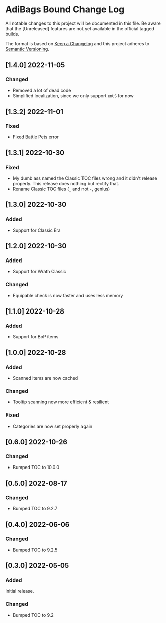 # AdiBags Bound Change Log
All notable changes to this project will be documented in this file. Be aware that the [Unreleased] features are not yet available in the official tagged builds.

The format is based on [Keep a Changelog](http://keepachangelog.com/) 
and this project adheres to [Semantic Versioning](http://semver.org/).

## [1.4.0] 2022-11-05
### Changed
- Removed a lot of dead code
- Simplified localization, since we only support `enUS` for now

## [1.3.2] 2022-11-01
### Fixed
- Fixed Battle Pets error

## [1.3.1] 2022-10-30
### Fixed
- My dumb ass named the Classic TOC files wrong and it didn't release properly. This release does nothing but rectify that.
- Rename Classic TOC files (`_` and not `-`, genius)

## [1.3.0] 2022-10-30
### Added
- Support for Classic Era

## [1.2.0] 2022-10-30
### Added
- Support for Wrath Classic

### Changed
- Equipable check is now faster and uses less memory

## [1.1.0] 2022-10-28
### Added
- Support for BoP items

## [1.0.0] 2022-10-28
### Added
- Scanned items are now cached

### Changed
- Tooltip scanning now more efficient & resilient

### Fixed
- Categories are now set properly again

## [0.6.0] 2022-10-26
### Changed
- Bumped TOC to 10.0.0

## [0.5.0] 2022-08-17
### Changed
- Bumped TOC to 9.2.7

## [0.4.0] 2022-06-06
### Changed
- Bumped TOC to 9.2.5

## [0.3.0] 2022-05-05
### Added
Initial release.

### Changed
- Bumped TOC to 9.2
